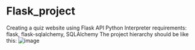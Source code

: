 # Flask_project
Creating a quiz website using Flask API
Python Interpreter requirements: flask, flask-sqlalchemy, SQLAlchemy
The project hierarchy should be like this:
![image](https://github.com/user-attachments/assets/9842134f-1790-488c-ba38-70d33464d5be)
